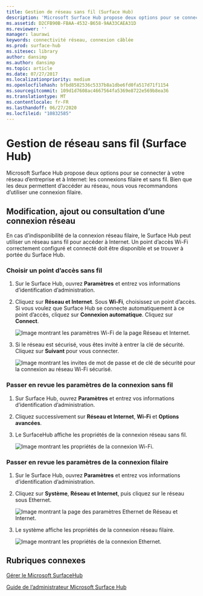 ```yaml
---
title: Gestion de réseau sans fil (Surface Hub)
description: 'Microsoft Surface Hub propose deux options pour se connecter à votre réseau d’entreprise et à Internet: les connexions filaire et sans fil. Bien que les deux permettent d’accéder au réseau, nous vous recommandons d’utiliser une connexion filaire.'
ms.assetid: D2CFB90B-FBAA-4532-B658-9AA33CAEA31D
ms.reviewer: ''
manager: laurawi
keywords: connectivité réseau, connexion câblée
ms.prod: surface-hub
ms.sitesec: library
author: dansimp
ms.author: dansimp
ms.topic: article
ms.date: 07/27/2017
ms.localizationpriority: medium
ms.openlocfilehash: bfbd8582536c5337b8a1dbe6fd0fa517d71f1154
ms.sourcegitcommit: 109d1d7608ac4667564fa5369e8722e569b8ea36
ms.translationtype: MT
ms.contentlocale: fr-FR
ms.lasthandoff: 06/27/2020
ms.locfileid: "10832585"
---
```

# Gestion de réseau sans fil (Surface Hub)


Microsoft Surface Hub propose deux options pour se connecter à votre réseau d’entreprise et à Internet: les connexions filaire et sans fil. Bien que les deux permettent d’accéder au réseau, nous vous recommandons d’utiliser une connexion filaire.

## Modification, ajout ou consultation d’une connexion réseau


En cas d’indisponibilité de la connexion réseau filaire, le Surface Hub peut utiliser un réseau sans fil pour accéder à Internet. Un point d’accès Wi-Fi correctement configuré et connecté doit être disponible et se trouver à portée du Surface Hub.

### Choisir un point d’accès sans fil

1.  Sur le Surface Hub, ouvrez **Paramètres** et entrez vos informations d’identification d’administration.
2.  Cliquez sur **Réseau et Internet**. Sous **Wi-Fi**, choisissez un point d’accès. Si vous voulez que Surface Hub se connecte automatiquement à ce point d’accès, cliquez sur **Connexion automatique**. Cliquez sur **Connect**.

    ![Image montrant les paramètres Wi-Fi de la page Réseau et Internet.](images/networkmgtwireless-01.png)

3.  Si le réseau est sécurisé, vous êtes invité à entrer la clé de sécurité. Cliquez sur **Suivant** pour vous connecter.

    ![Image montrant les invites de mot de passe et de clé de sécurité pour la connexion au réseau Wi-Fi sécurisé.](images/networkmgtwireless-02.png)

### Passer en revue les paramètres de la connexion sans fil

1.  Sur Surface Hub, ouvrez **Paramètres** et entrez vos informations d’identification d’administration.
2.  Cliquez successivement sur **Réseau et Internet**, **Wi-Fi** et **Options avancées**.
3.  Le SurfaceHub affiche les propriétés de la connexion réseau sans fil.

    ![Image montrant les propriétés de la connexion Wi-Fi.](images/networkmgtwireless-04.png)

### Passer en revue les paramètres de la connexion filaire

1.  Sur le Surface Hub, ouvrez **Paramètres** et entrez vos informations d’identification d’administration.
2.  Cliquez sur **Système**, **Réseau et Internet**, puis cliquez sur le réseau sous Ethernet.

    ![Image montrant la page des paramètres Ethernet de Réseau et Internet.](images/networkmgtwired-01.png)

3.  Le système affiche les propriétés de la connexion réseau filaire.

    ![Image montrant les propriétés de la connexion Ethernet.](images/networkmgtwired-02.png)

## Rubriques connexes


[Gérer le Microsoft SurfaceHub](manage-surface-hub.md)

[Guide de l’administrateur Microsoft Surface Hub](surface-hub-administrators-guide.md)

 

 





